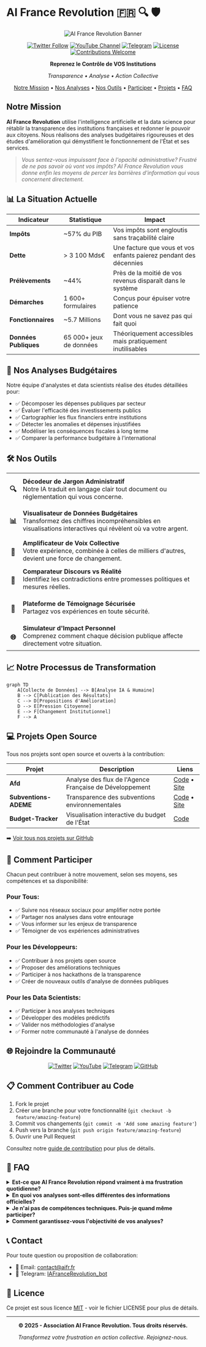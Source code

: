 # AI France Revolution 🇫🇷 🔍 🛡️

<div align="center">
  
![AI France Revolution Banner](https://user-images.githubusercontent.com/placeholder-for-your-banner-image.png)

[![Twitter Follow](https://img.shields.io/twitter/follow/AIFR_AI?style=social)](https://x.com/AIFR_AI)
[![YouTube Channel](https://img.shields.io/badge/YouTube-AIFranceRevolution-red)](https://www.youtube.com/@AIFranceRevolution)
[![Telegram](https://img.shields.io/badge/Telegram-Bot-blue)](https://t.me/IAFranceRevolution_bot)
[![License](https://img.shields.io/badge/License-MIT-green.svg)](LICENSE)
[![Contributions Welcome](https://img.shields.io/badge/contributions-welcome-brightgreen.svg)](CONTRIBUTING.md)

**Reprenez le Contrôle de VOS Institutions**
  
*Transparence • Analyse • Action Collective*

[Notre Mission](#notre-mission) •
[Nos Analyses](#nos-analyses-budgétaires) •
[Nos Outils](#nos-outils) •
[Participer](#comment-participer) •
[Projets](#projets-open-source) •
[FAQ](#faq)

</div>

## Notre Mission

**AI France Revolution** utilise l'intelligence artificielle et la data science pour rétablir la transparence des institutions françaises et redonner le pouvoir aux citoyens. Nous réalisons des analyses budgétaires rigoureuses et des études d'amélioration qui démystifient le fonctionnement de l'État et ses services.

> *Vous sentez-vous impuissant face à l'opacité administrative? Frustré de ne pas savoir où vont vos impôts? AI France Revolution vous donne enfin les moyens de percer les barrières d'information qui vous concernent directement.*

## 📊 La Situation Actuelle

| Indicateur | Statistique | Impact |
|------------|-------------|--------|
| **Impôts** | ~57% du PIB | Vos impôts sont engloutis sans traçabilité claire |
| **Dette** | > 3 100 Mds€ | Une facture que vous et vos enfants paierez pendant des décennies |
| **Prélèvements** | ~44% | Près de la moitié de vos revenus disparaît dans le système |
| **Démarches** | 1 600+ formulaires | Conçus pour épuiser votre patience |
| **Fonctionnaires** | ~5.7 Millions | Dont vous ne savez pas qui fait quoi |
| **Données Publiques** | 65 000+ jeux de données | Théoriquement accessibles mais pratiquement inutilisables |

## 🔬 Nos Analyses Budgétaires

Notre équipe d'analystes et data scientists réalise des études détaillées pour:

- ✅ Décomposer les dépenses publiques par secteur
- ✅ Évaluer l'efficacité des investissements publics
- ✅ Cartographier les flux financiers entre institutions
- ✅ Détecter les anomalies et dépenses injustifiées
- ✅ Modéliser les conséquences fiscales à long terme
- ✅ Comparer la performance budgétaire à l'international

## 🛠️ Nos Outils

<table>
  <tr>
    <td align="center"><h3>🔍</h3></td>
    <td><b>Décodeur de Jargon Administratif</b><br>Notre IA traduit en langage clair tout document ou réglementation qui vous concerne.</td>
  </tr>
  <tr>
    <td align="center"><h3>📊</h3></td>
    <td><b>Visualisateur de Données Budgétaires</b><br>Transformez des chiffres incompréhensibles en visualisations interactives qui révèlent où va votre argent.</td>
  </tr>
  <tr>
    <td align="center"><h3>💬</h3></td>
    <td><b>Amplificateur de Voix Collective</b><br>Votre expérience, combinée à celles de milliers d'autres, devient une force de changement.</td>
  </tr>
  <tr>
    <td align="center"><h3>🧠</h3></td>
    <td><b>Comparateur Discours vs Réalité</b><br>Identifiez les contradictions entre promesses politiques et mesures réelles.</td>
  </tr>
  <tr>
    <td align="center"><h3>🔐</h3></td>
    <td><b>Plateforme de Témoignage Sécurisée</b><br>Partagez vos expériences en toute sécurité.</td>
  </tr>
  <tr>
    <td align="center"><h3>🌐</h3></td>
    <td><b>Simulateur d'Impact Personnel</b><br>Comprenez comment chaque décision publique affecte directement votre situation.</td>
  </tr>
</table>

## 📈 Notre Processus de Transformation

```mermaid
graph TD
    A[Collecte de Données] --> B[Analyse IA & Humaine]
    B --> C[Publication des Résultats]
    C --> D[Propositions d'Amélioration]
    D --> E[Pression Citoyenne]
    E --> F[Changement Institutionnel]
    F --> A
```

## 💻 Projets Open Source

Tous nos projets sont open source et ouverts à la contribution:

| Projet | Description | Liens |
|--------|-------------|-------|
| **Afd** | Analyse des flux de l'Agence Française de Développement | [Code](https://github.com/Association-AI-France-Revolution/afd) • [Site](https://afd.aifr.fr) |
| **Subventions-ADEME** | Transparence des subventions environnementales | [Code](https://github.com/Association-AI-France-Revolution/subventions-ademe) • [Site](https://ademe.aifr.fr) |
| **Budget-Tracker** | Visualisation interactive du budget de l'État | [Code](https://github.com/Association-AI-France-Revolution/budget-tracker) |

➡️ [Voir tous nos projets sur GitHub](https://github.com/Association-AI-France-Revolution)

## 🤝 Comment Participer

Chacun peut contribuer à notre mouvement, selon ses moyens, ses compétences et sa disponibilité:

### Pour Tous:
- ✅ Suivre nos réseaux sociaux pour amplifier notre portée
- ✅ Partager nos analyses dans votre entourage
- ✅ Vous informer sur les enjeux de transparence
- ✅ Témoigner de vos expériences administratives

### Pour les Développeurs:
- ✅ Contribuer à nos projets open source
- ✅ Proposer des améliorations techniques
- ✅ Participer à nos hackathons de la transparence
- ✅ Créer de nouveaux outils d'analyse de données publiques

### Pour les Data Scientists:
- ✅ Participer à nos analyses techniques
- ✅ Développer des modèles prédictifs
- ✅ Valider nos méthodologies d'analyse
- ✅ Former notre communauté à l'analyse de données

## 🌐 Rejoindre la Communauté

<div align="center">
  
[![Twitter](https://img.shields.io/badge/-Twitter/X-black.svg?style=for-the-badge&logo=x&colorB=555)](https://x.com/AIFR_AI)
[![YouTube](https://img.shields.io/badge/-YouTube-red.svg?style=for-the-badge&logo=youtube&colorB=FF0000)](https://www.youtube.com/@AIFranceRevolution)
[![Telegram](https://img.shields.io/badge/-Telegram-blue.svg?style=for-the-badge&logo=telegram&colorB=2CA5E0)](https://t.me/IAFranceRevolution_bot)
[![GitHub](https://img.shields.io/badge/-GitHub-black.svg?style=for-the-badge&logo=github&colorB=181717)](https://github.com/Association-AI-France-Revolution)

</div>

## 📋 Comment Contribuer au Code

1. Fork le projet
2. Créer une branche pour votre fonctionnalité (`git checkout -b feature/amazing-feature`)
3. Commit vos changements (`git commit -m 'Add some amazing feature'`)
4. Push vers la branche (`git push origin feature/amazing-feature`)
5. Ouvrir une Pull Request

Consultez notre [guide de contribution](CONTRIBUTING.md) pour plus de détails.

## 📑 FAQ

<details>
<summary><b>Est-ce que AI France Revolution répond vraiment à ma frustration quotidienne?</b></summary>
Absolument. Notre plateforme combine analyses budgétaires rigoureuses, études d'amélioration des services publics et outils de compréhension pour vous donner enfin une vision claire du système qui vous impacte quotidiennement.
</details>

<details>
<summary><b>En quoi vos analyses sont-elles différentes des informations officielles?</b></summary>
Contrairement aux publications gouvernementales fragmentées et techniques, nos analyses relient les données entre elles, révèlent les incohérences, et traduisent la complexité en insights actionnables pour votre situation personnelle.
</details>

<details>
<summary><b>Je n'ai pas de compétences techniques. Puis-je quand même participer?</b></summary>
Absolument! Même un simple partage de nos contenus ou un abonnement à nos réseaux sociaux renforce notre impact collectif. Vous pouvez également contribuer en témoignant de vos expériences administratives.
</details>

<details>
<summary><b>Comment garantissez-vous l'objectivité de vos analyses?</b></summary>
Notre méthodologie repose sur la transparence totale: toutes nos sources sont citées, nos calculs sont vérifiables et notre code est open-source. Nous appliquons des standards rigoureux de data science et soumettons nos analyses à la revue par les pairs.
</details>

## 📞 Contact

Pour toute question ou proposition de collaboration:
- 📧 Email: contact@aifr.fr
- 💬 Telegram: [IAFranceRevolution_bot](https://t.me/IAFranceRevolution_bot)

## 📄 Licence

Ce projet est sous licence [MIT](LICENSE) - voir le fichier LICENSE pour plus de détails.

---

<div align="center">

**© 2025 - Association AI France Revolution. Tous droits réservés.**

*Transformez votre frustration en action collective. Rejoignez-nous.*

</div>
